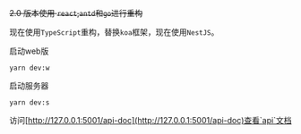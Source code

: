 ~~2.0 版本使用 `react`,`antd`和`go`进行重构~~

现在使用`TypeScript`重构，替换`koa`框架，现在使用`NestJS`。

启动web版

```shell
yarn dev:w
```

启动服务器

```shell
yarn dev:s
```

访问[http://127.0.0.1:5001/api-doc](http://127.0.0.1:5001/api-doc)查看`api`文档
